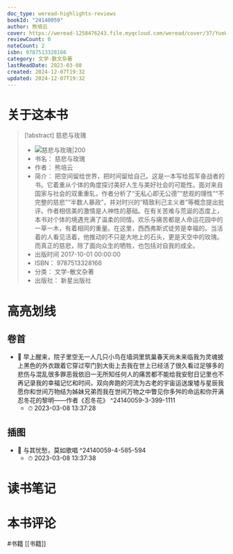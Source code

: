```yaml
---
doc_type: weread-highlights-reviews
bookId: "24140059"
author: 熊培云
cover: https://weread-1258476243.file.myqcloud.com/weread/cover/37/YueWen_24140059/t7_YueWen_24140059.jpg
reviewCount: 0
noteCount: 2
isbn: 9787513328166
category: 文学-散文杂著
lastReadDate: 2023-03-08
created: 2024-12-07T19:32
updated: 2024-12-07T19:32
---
```

# 关于这本书
> [!abstract] 慈悲与玫瑰
> - ![ 慈悲与玫瑰|200](https://weread-1258476243.file.myqcloud.com/weread/cover/37/YueWen_24140059/t7_YueWen_24140059.jpg)
> - 书名： 慈悲与玫瑰
> - 作者： 熊培云
> - 简介： 把空间留给世界，把时间留给自己。这是一本写给孤军奋战者的书。它着重从个体的角度探讨美好人生与美好社会的可能性。面对来自国家与社会的双重重轧，作者分析了“无私心即无公德”“悲观的理性”“不完整的慈悲”“半数人暴政”，并对时兴的“精致利己主义者”等概念提出批评。作者相信美的激情是人神性的基础。在有关苦难与荒诞的态度上，本书对个体的境遇充满了温柔的同情。欢乐与痛苦都是人命运花园中的一草一木，有着相同的重量。在这里，西西弗斯式徒劳是幸福的。当活着的人看见活着，他推动的不只是大地上的石头，更是天空中的玫瑰。而真正的慈悲，除了面向众生的牺牲，也包括对自我的成全。
> - 出版时间 2017-10-01 00:00:00
> - ISBN： 9787513328166
> - 分类： 文学-散文杂著
> - 出版社： 新星出版社

# 高亮划线

## 卷首


- 📌 早上醒来，院子里空无一人几只小鸟在墙洞里筑巢春天尚未来临我为灵魂披上黑色的外衣跟着它穿过窄门到大街上去我在世上已经活了很久看过足够多的悲伤与混乱很多罪恶我依旧一无所知任何人的痛苦都不能给我安慰日记里也不再记录我的幸福记忆和时间，双向奔跑的河流为古老的宇宙运送废墟与星辰我愿你和世间万物结为姊妹兄弟而我在世间万物之中瞥见你多舛的命运和你开满忍冬花的黎明——作者《忍冬花》 ^24140059-3-399-1111
    - ⏱ 2023-03-08 13:37:28 
## 插图


- 📌 与其忧愁，莫如歌唱 ^24140059-4-585-594
    - ⏱ 2023-03-08 13:37:38 
# 读书笔记

# 本书评论
#书籍  [[书籍]] 
